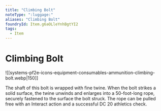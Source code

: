 ```yaml
---
title: "Climbing Bolt"
noteType: ":luggage:"
aliases: "Climbing Bolt"
foundryId: Item.g6aOLleYnhBgtYI2
tags:
  - Item
---
```


# Climbing Bolt
![[systems-pf2e-icons-equipment-consumables-ammunition-climbing-bolt.webp|150]]

The shaft of this bolt is wrapped with fine twine. When the bolt strikes a solid surface, the twine unwinds and enlarges into a 50-foot-long rope, securely fastened to the surface the bolt struck. The rope can be pulled free with an Interact action and a successful DC 20 athletics check.
